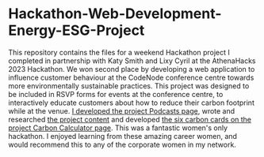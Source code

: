 # Hackathon-Web-Development-Energy-ESG-Project

This repository contains the files for a weekend Hackathon project I completed in partnership with Katy Smith and Lixy Cyril at the AthenaHacks 2023 Hackathon. We won second place by developing a web application to influence customer behaviour at the CodeNode conference centre towards more environmentally sustainable practices. This project was designed to be included in RSVP forms for events at the conference centre, to interactively educate customers about how to reduce their carbon footprint while at the venue. [I developed the project Podcasts page](https://hackathon-energy-project.netlify.app/podcast), wrote and researched [the project content](https://hackathon-energy-project.netlify.app/) and developed [the six carbon cards on the project Carbon Calculator page](https://hackathon-energy-project.netlify.app/form). This was a fantastic women's only hackathon. I enjoyed learning from these amazing career women, and would recommend this to any of the corporate women in my network.
